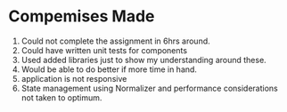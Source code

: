 # Compemises Made

1. Could not complete the assignment in 6hrs around.
2. Could have written unit tests for components
3. Used added libraries just to show my understanding around these.
4. Would be able to do better if more time in hand.
5. application is not responsive
6. State management using Normalizer and performance considerations not taken to optimum.
